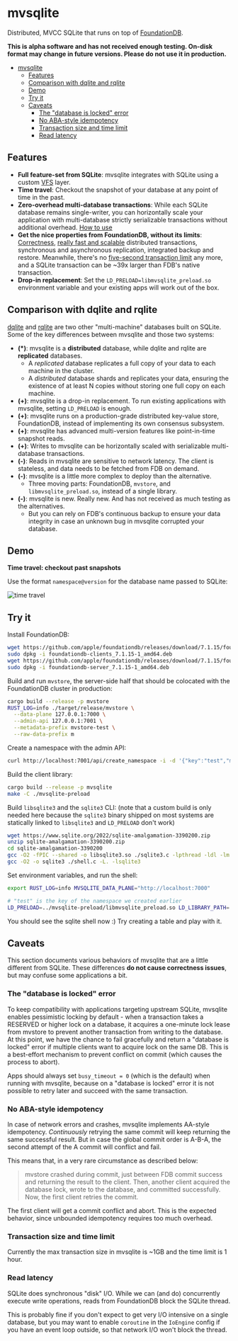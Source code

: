 # mvsqlite

Distributed, MVCC SQLite that runs on top of [FoundationDB](https://github.com/apple/foundationdb).

**This is alpha software and has not received enough testing. On-disk format may change in future versions. Please do not use it in production.**

- [mvsqlite](#mvsqlite)
  - [Features](#features)
  - [Comparison with dqlite and rqlite](#comparison-with-dqlite-and-rqlite)
  - [Demo](#demo)
  - [Try it](#try-it)
  - [Caveats](#caveats)
    - [The "database is locked" error](#the-database-is-locked-error)
    - [No ABA-style idempotency](#no-aba-style-idempotency)
    - [Transaction size and time limit](#transaction-size-and-time-limit)
    - [Read latency](#read-latency)

## Features

- **Full feature-set from SQLite**: mvsqlite integrates with SQLite using a custom [VFS](https://www.sqlite.org/vfs.html) layer.
- **Time travel**: Checkout the snapshot of your database at any point of time in the past.
- **Zero-overhead multi-database transactions**: While each SQLite database remains single-writer, you can horizontally scale your application with multi-database strictly serializable transactions without additional overhead. [How to use](https://github.com/losfair/mvsqlite/wiki/Commit-group)
- **Get the nice properties from FoundationDB, without its limits**: [Correctness](https://apple.github.io/foundationdb/testing.html), [really fast and scalable](https://apple.github.io/foundationdb/performance.html) distributed transactions, synchronous and asynchronous replication, integrated backup and restore. Meanwhile, there's no [five-second transaction limit](https://apple.github.io/foundationdb/known-limitations.html) any more, and a SQLite transaction can be ~39x larger than FDB's native transaction.
- **Drop-in replacement**: Set the `LD_PRELOAD=libmvsqlite_preload.so` environment variable and your existing apps will work out of the box.

## Comparison with dqlite and rqlite

[dqlite](https://github.com/canonical/dqlite) and [rqlite](https://github.com/rqlite/rqlite) are two other "multi-machine" databases built on SQLite. Some of the key differences between mvsqlite and those two systems:

- **(*)**: mvsqlite is a **distributed** database, while dqlite and rqlite are **replicated** databases.
  - A *replicated* database replicates a full copy of your data to each machine in the cluster.
  - A *distributed* database shards and replicates your data, ensuring the existence of at least N copies without storing one full copy on each machine.
- **(+)**: mvsqlite is a drop-in replacement. To run existing applications with mvsqlite, setting `LD_PRELOAD` is enough.
- **(+)**: mvsqlite runs on a production-grade distributed key-value store, FoundationDB, instead of implementing its own consensus subsystem.
- **(+)**: mvsqlite has advanced multi-version features like point-in-time snapshot reads.
- **(+)**: Writes to mvsqlite can be horizontally scaled with serializable multi-database transactions.
- **(-)**: Reads in mvsqlite are sensitive to network latency. The client is stateless, and data needs to be fetched from FDB on demand.
- **(-)**: mvsqlite is a little more complex to deploy than the alternative.
  - Three moving parts: FoundationDB, `mvstore`, and `libmvsqlite_preload.so`, instead of a single library.
- **(-)**: mvsqlite is new. Really new. And has not received as much testing as the alternatives.
  - But you can rely on FDB's continuous backup to ensure your data integrity in case an unknown bug in mvsqlite corrupted your database.

## Demo

**Time travel: checkout past snapshots**

Use the format `namespace@version` for the database name passed to SQLite:

![time travel](https://img.planet.ink/zhy/2022-07-27-154fef13e84d-207ea4945637b054b98be711396adc94.png)

## Try it

Install FoundationDB:

```bash
wget https://github.com/apple/foundationdb/releases/download/7.1.15/foundationdb-clients_7.1.15-1_amd64.deb
sudo dpkg -i foundationdb-clients_7.1.15-1_amd64.deb
wget https://github.com/apple/foundationdb/releases/download/7.1.15/foundationdb-server_7.1.15-1_amd64.deb
sudo dpkg -i foundationdb-server_7.1.15-1_amd64.deb
```

Build and run `mvstore`, the server-side half that should be colocated with the FoundationDB cluster in production:

```bash
cargo build --release -p mvstore
RUST_LOG=info ./target/release/mvstore \
  --data-plane 127.0.0.1:7000 \
  --admin-api 127.0.0.1:7001 \
  --metadata-prefix mvstore-test \
  --raw-data-prefix m
```

Create a namespace with the admin API:

```bash
curl http://localhost:7001/api/create_namespace -i -d '{"key":"test","metadata":""}'
```

Build the client library:

```bash
cargo build --release -p mvsqlite
make -C ./mvsqlite-preload
```

Build `libsqlite3` and the `sqlite3` CLI: (note that a custom build is only needed here because the `sqlite3` binary shipped on most systems are statically linked to `libsqlite3` and `LD_PRELOAD` don't work)

```bash
wget https://www.sqlite.org/2022/sqlite-amalgamation-3390200.zip
unzip sqlite-amalgamation-3390200.zip
cd sqlite-amalgamation-3390200
gcc -O2 -fPIC --shared -o libsqlite3.so ./sqlite3.c -lpthread -ldl -lm
gcc -O2 -o sqlite3 ./shell.c -L. -lsqlite3
```

Set environment variables, and run the shell:

```bash
export RUST_LOG=info MVSQLITE_DATA_PLANE="http://localhost:7000"

# "test" is the key of the namespace we created earlier
LD_PRELOAD=../mvsqlite-preload/libmvsqlite_preload.so LD_LIBRARY_PATH=. ./sqlite3 test
```

You should see the sqlite shell now :) Try creating a table and play with it.

## Caveats

This section documents various behaviors of mvsqlite that are a little different from SQLite. These differences **do not cause correctness issues**, but may confuse some applications a bit.

### The "database is locked" error

To keep compatibility with applications targeting upstream SQLite, mvsqlite enables pessimistic locking by default - when a transaction takes a RESERVED or higher lock on a database, it acquires a one-minute lock lease from mvstore to prevent another transaction from writing to the database. At this point, we have the chance to fail gracefully and return a "database is locked" error if multiple clients want to acquire lock on the same DB. This is a best-effort mechanism to prevent conflict on commit (which causes the process to abort).

Apps should always set `busy_timeout = 0` (which is the default) when running with mvsqlite, because on a "database is locked" error it is not possible to retry later and succeed with the same transaction.

### No ABA-style idempotency

In case of network errors and crashes, mvsqlite implements AA-style idempotency. *Continuously* retrying the same commit will keep returning the same successful result. But in case the global commit order is A-B-A, the second attempt of the A commit will conflict and fail.

This means that, in a very rare circumstance as described below:

> mvstore crashed during commit, just between FDB commit success and returning the result to the client. Then, another client acquired the database lock, wrote to the database, and committed successfully. Now, the first client retries the commit.

The first client will get a commit conflict and abort. This is the expected behavior, since unbounded idempotency requires too much overhead.

### Transaction size and time limit

Currently the max transaction size in mvsqlite is ~1GB and the time limit is 1 hour.

### Read latency

SQLite does synchronous "disk" I/O. While we can (and do) concurrently execute write operations, reads from FoundationDB block the SQLite thread.

This is probably fine if you don't expect to get very I/O intensive on a single database, but you may want to enable `coroutine` in the `IoEngine` config if you have an event loop outside, so that network I/O won't block the thread.

